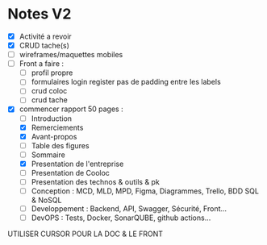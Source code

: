 # Notes V2

- [x] Activité a revoir
- [x] CRUD tache(s)
- [ ] wireframes/maquettes mobiles
- [ ] Front a faire :
  - [ ] profil propre
  - [ ] formulaires login register pas de padding entre les labels
  - [ ] crud coloc
  - [ ] crud tache
- [x] commencer rapport 50 pages :
  - [ ] Introduction
  - [x] Remerciements
  - [x] Avant-propos
  - [ ] Table des figures
  - [ ] Sommaire
  - [x] Presentation de l'entreprise
  - [ ] Presentation de Cooloc
  - [ ] Presentation des technos & outils & pk
  - [ ] Conception : MCD, MLD, MPD, Figma, Diagrammes, Trello, BDD SQL & NoSQL
  - [ ] Developpement : Backend, API, Swagger, Sécurité, Front...
  - [ ] DevOPS : Tests, Docker, SonarQUBE, github actions...

UTILISER CURSOR POUR LA DOC & LE FRONT
